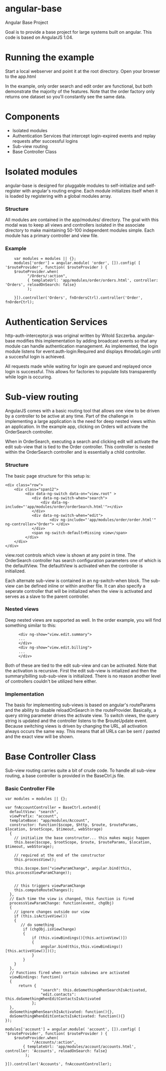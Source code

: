angular-base
==============

Angular Base Project

Goal is to provide a base project for large systems built on angular.  This code is based on AngularJS 1.04.	

# Running the example

Start a local webserver and point it at the root directory.  Open your browser to the app.html

In the example, only order search and edit order are functional, but both demonstrate the majority of the features.  Note that the order factory only returns one dataset so you'll constantly see the same data.

# Components
  * Isolated modules
  * Authentication Services that intercept login-expired events and replay 
requests after successful logins
  * Sub-view routing
  * Base Controller Class

# Isolated modules

angular-base is designed for pluggable modules to self-initialize and 
self-register with angular's routing engine. Each module initializes itself when 
it is loaded by registering with a global modules array.  

### Structure

All modules are contained in the app/modules/ directory. The goal with this modal
was to keep all views and controllers isolated in the associate directory to make maintaining 50-100 independent modules simple.  Each module has a primary controller and view file.


### Example

```
	var modules = modules || {};
	modules['order'] = angular.module( 'order', []).config( [ '$routeProvider', function( $routeProvider ) {
	$routeProvider.when(
		  "/Orders/:action",
		  { templateUrl: 'app/modules/order/orders.html', controller: 'Orders', reloadOnSearch: false}
	      );    
	
	}]).controller('Orders', fnOrdersCtrl).controller('Order', fnOrderCtrl);
```

# Authentication Services

http-auth-interceptor.js was original written by Witold Szczerba.  angular-base modifies this implementation by adding broadcast events so that any module can handle authentication management. As implemented, the login module listens for event:auth-login:Required and displays #modalLogin until a succesful login is achieved. 

All requests made while waiting for login are queued and replayed once login is successful.  This allows for factories to populate lists transparently while login is occuring.

# Sub-view routing

AngularJS comes with a basic routing tool that allows one view to be driven by a controller to be active at any time.  Part of the challenge in implementing a large application is the need for deep nested views within an application.  In the example app, clicking on Orders will activate the OrderSearch controller.

When in OrderSearch, executing a search and clicking edit will activate the edit sub-view that is tied to the Order controller.   This controller is nested within the OrderSearch controller and is essentially a child controller.

### Structure 

The basic page structure for this setup is:

```
<div class="row">
	<div class="span12">	 
		 <div data-ng-switch data-on="view.root" >
		 	<div data-ng-switch-when="search">
			  	<div data-ng-include="'app/modules/order/orderSearch.html'"></div>
			</div>
		 	<div data-ng-switch-when="edit">
		    		<div ng-include="'app/modules/order/order.html'" ng-controller="Order"> </div>
			</div>
		 	<span ng-switch-default>Missing view</span>
		 </div>
	</div>
</div>
```

view.root controls which view is shown at any point in time.  The OrderSearch controller has search configuration parameters one of which is the defaultView.  The defaultView is activated when the controller is initialized.

Each alternate sub-view is contained in an ng-switch-when block.  The sub-view can be defined inline or within another file.  It can also specify a seperate controller that will be initialized when the view is activated and serves as a slave to the parent controller.

### Nested views

Deep nested views are supported as well.  In the order example, you will find something similar to this:

```
	  <div ng-show="view.edit.summary">
	  ...
	  </div>
	  <div ng-show="view.edit.billing">
	  ...
	  </div>
```

Both of these are tied to the edit sub-view and can be activated.  Note that the activation is recursive.  First the edit sub-view is intialized and then the summary/billing sub-sub-view is initialized.  There is no reason another level of controllers couldn't be utilized here either.

### Implementation

The basis for implementing sub-views is based on angular's routeParams and the ability to disable reloadOnSearch in the routeProvider.  Basically, a query string parameter drives the activate view.  To switch views, the query string is updated and the controller listens to the $routeUpdate event. Because switching views is driven by changing the URL, all 
activation always occurs the same way.  This means that all URLs can be sent / pasted and the exact view will be shown.

# Base Controller Class

Sub-view routing carries quite a bit of crude code.  To handle all sub-view routing, a base controller is provided in the BaseCtrl.js file. 

### Basic Controller File

```
var modules = modules || {};

var fnAccountController = BaseCtrl.extend({
  defaultView: "search",
  viewPrefix: "account",
  templateBase: "app/modules/Account",
  constructor: function($scope, $http, $route, $routeParams, $location, $rootScope, $timeout, webStorage)
  {
    // initialize the base constructor... this makes magic happen
    this.base($scope, $rootScope, $route, $routeParams, $location, $timeout, webStorage);

    // required at the end of the constructor
    this.processView();
    
    this.$scope.$on("viewParamChange", angular.bind(this, this.processViewParamChange));
    
    
    // this triggers viewParamChange
    this.computeRouteChanges();
  },
  // Each time the view is changed, this function is fired
  processViewParamChange: function(event, chgObj)
  {  
    // ignore changes outside our view
    if (this.isActiveView())
    {
       // do something
        if (chgObj.isViewChange)
        {
            if (this.viewBindings()[this.activeView()])
            {
                angular.bind(this,this.viewBindings()[this.activeView()])();
            }
        }      
    }
  },
  // Functions fired when certain subviews are activated
  viewBindings: function()
  {
      return {
                "search": this.doSomethingWhenSearchIsActivated,
                "edit.contacts": this.doSomethingWhenEditContactsIsActivated
            };
  },
  doSomethingWhenSearchIsActivated: function(){},
  doSomethingWhenEditContactsIsActivated: function(){}		
});

modules['account'] = angular.module( 'account', []).config( [ '$routeProvider', function( $routeProvider ) {
    $routeProvider.when(
	     	"/Accounts/:action",
		{ templateUrl: 'app/modules/account/accounts.html', controller: 'Accounts', reloadOnSearch: false}
	     );    
    
}]).controller('Accounts', fnAccountController);
```
